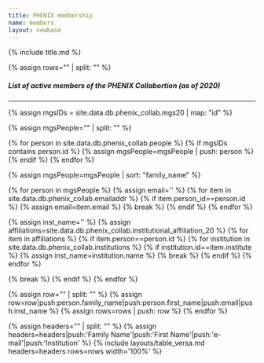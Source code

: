 ```yaml
---
title: PHENIX membership
name: members
layout: newbase
---
```


{% include title.md %}

{% assign rows="" | split: "" %}

##### List of active members of the PHENIX Collabortion (as of 2020)
---
{% assign mgsIDs = site.data.db.phenix_collab.mgs20 | map: "id" %}

{% assign mgsPeople="" | split: "" %}

{% for person in site.data.db.phenix_collab.people %}
{% if mgsIDs contains person.id %}
{% assign mgsPeople=mgsPeople | push: person %}
{% endif %}
{% endfor %}

{% assign mgsPeople=mgsPeople | sort: "family_name" %}

{% for person in mgsPeople %}
{% assign email='' %}
{% for item in site.data.db.phenix_collab.emailaddr %}
{% if item.person_id==person.id %}
{% assign email=item.email %}
{% break %}
{% endif %}
{% endfor %}

{% assign inst_name='' %}
{% assign affiliations=site.data.db.phenix_collab.institutional_affiliation_20 %}
{% for item in affiliations %}
{% if item.person==person.id %}
{% for institution in site.data.db.phenix_collab.institutions %}
{% if institution.id==item.institute %}
{% assign inst_name=institution.name %}
{% break %}
{% endif %}
{% endfor %}


{% break %}
{% endif %}
{% endfor %}

{% assign row="" | split: "" %}
{% assign row=row|push:person.family_name|push:person.first_name|push:email|push:inst_name %}
{% assign rows=rows | push: row %}
{% endfor %}

{% assign headers="" | split: "" %}
{% assign headers=headers|push:'Family Name'|push:'First Name'|push:'e-mail'|push:'Institution' %}
{% include layouts/table_versa.md headers=headers rows=rows width='100%' %}
